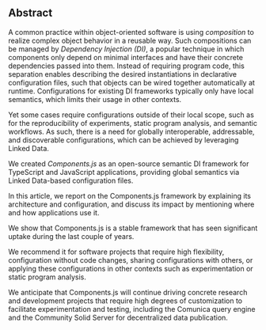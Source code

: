 ## Abstract
<!-- Context      -->
A common practice within object-oriented software
is using _composition_ to realize complex object behavior
in a reusable way.
Such compositions can be managed by _Dependency Injection (DI)_,
a popular technique in which components only depend on minimal interfaces
and have their concrete dependencies passed into them.
Instead of requiring program code,
this separation enables describing the desired instantiations
in declarative configuration files,
such that objects can be wired together automatically at runtime.
Configurations for existing DI frameworks typically only have local semantics,
which limits their usage in other contexts.
<!-- Need         -->
Yet some cases require configurations outside of their local scope,
such as for the reproducibility of experiments, static program analysis, and semantic workflows.
As such, there is a need for globally interoperable, addressable, and discoverable configurations,
which can be achieved by leveraging Linked Data.
<!-- Task         -->
We created _Components.js_ as
an open-source semantic DI framework for TypeScript and JavaScript applications,
providing global semantics via Linked Data-based configuration files.
<!-- Object       -->
In this article, we report on the Components.js framework
by explaining its architecture and configuration,
and discuss its impact by mentioning where and how applications use it.
<!-- Findings     -->
We show that Components.js is a stable framework that has seen significant uptake during the last couple of years.
<!-- Conclusion   -->
We recommend it for software projects that require
high flexibility,
configuration without code changes,
sharing configurations with others,
or applying these configurations in other contexts such as experimentation or static program analysis.
<!-- Perspectives -->
We anticipate that Components.js will continue driving concrete research and development projects
that require high degrees of customization to facilitate experimentation and testing,
including the Comunica query engine and the Community Solid Server for decentralized data publication.
